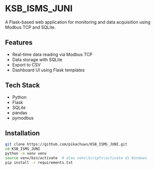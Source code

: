 # KSB_ISMS_JUNI

A Flask-based web application for monitoring and data acquisition using Modbus TCP and SQLite.

## Features

- Real-time data reading via Modbus TCP
- Data storage with SQLite
- Export to CSV
- Dashboard UI using Flask templates

## Tech Stack

- Python
- Flask
- SQLite
- pandas
- pymodbus

## Installation

```bash
git clone https://github.com/pikachuws/KSB_ISMS_JUNI.git
cd KSB_ISMS_JUNI
python -m venv venv
source venv/bin/activate  # atau venv\Scripts\activate di Windows
pip install -r requirements.txt
